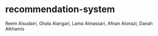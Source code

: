 # recommendation-system
Reem Alsudairi,
Ghala Alangari,
Lama Almassari,
Afnan Alonazi,
Danah Alkhamis
